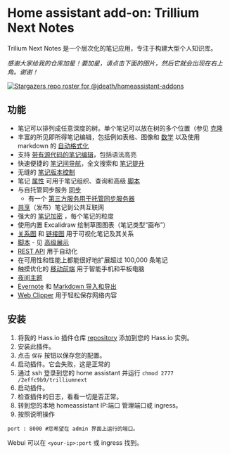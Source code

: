 # Home assistant add-on: Trillium Next Notes
Trilium Next Notes 是一个层次化的笔记应用，专注于构建大型个人知识库。

 
_感谢大家给我的仓库加星！要加星，请点击下面的图片，然后它就会出现在右上角。谢谢！_

[![Stargazers repo roster for @jdeath/homeassistant-addons](https://reporoster.com/stars/jdeath/homeassistant-addons)](https://github.com/jdeath/homeassistant-addons/stargazers)

## 功能

* 笔记可以排列成任意深度的树。单个笔记可以放在树的多个位置（参见 [克隆](https://triliumnext.github.io/Docs/Wiki/cloning-notes)
* 丰富的所见即所得笔记编辑，包括例如表格、图像和 [数学](https://triliumnext.github.io/Docs/Wiki/text-notes) 以及使用 markdown 的 [自动格式化](https://triliumnext.github.io/Docs/Wiki/text-notes#autoformat)
* 支持 [带有源代码的笔记编辑](https://triliumnext.github.io/Docs/Wiki/code-notes)，包括语法高亮
* 快速便捷的 [笔记间导航](https://triliumnext.github.io/Docs/Wiki/note-navigation)，全文搜索和 [笔记提升](https://triliumnext.github.io/Docs/Wiki/note-hoisting)
* 无缝的 [笔记版本控制](https://triliumnext.github.io/Docs/Wiki/note-revisions)
* 笔记 [属性](https://triliumnext.github.io/Docs/Wiki/attributes) 可用于笔记组织、查询和高级 [脚本](https://triliumnext.github.io/Docs/Wiki/scripts)
* 与自托管同步服务 [同步](https://triliumnext.github.io/Docs/Wiki/synchronization)
  * 有一个 [第三方服务用于托管同步服务器](https://trilium.cc/paid-hosting)
* [共享](https://triliumnext.github.io/Docs/Wiki/sharing)（发布）笔记到公共互联网
* 强大的 [笔记加密](https://triliumnext.github.io/Docs/Wiki/protected-notes) ，每个笔记的粒度
* 使用内置 Excalidraw 绘制草图图表（笔记类型“画布”）
* [关系图](https://triliumnext.github.io/Docs/Wiki/relation-map) 和 [链接图](https://triliumnext.github.io/Docs/Wiki/link-map) 用于可视化笔记及其关系
* [脚本](https://triliumnext.github.io/Docs/Wiki/scripts) - 见 [高级展示](https://triliumnext.github.io/Docs/Wiki/advanced-showcases)
* [REST API](https://triliumnext.github.io/Docs/Wiki/etapi) 用于自动化
* 在可用性和性能上都能很好地扩展超过 100,000 条笔记
* 触摸优化的 [移动前端](https://triliumnext.github.io/Docs/Wiki/mobile-frontend) 用于智能手机和平板电脑
* [夜间主题](https://triliumnext.github.io/Docs/Wiki/themes)
* [Evernote](https://triliumnext.github.io/Docs/Wiki/evernote-import) 和 [Markdown 导入和导出](https://triliumnext.github.io/Docs/Wiki/markdown)
* [Web Clipper](https://triliumnext.github.io/Docs/Wiki/web-clipper) 用于轻松保存网络内容


## 安装


1. 将我的 Hass.io 插件仓库 [repository] 添加到您的 Hass.io 实例。
1. 安装此插件。
1. 点击 `保存` 按钮以保存您的配置。
1. 启动插件。它会失败，这是正常的
1. 通过 ssh 登录到您的 home assistant 并运行 `chmod 2777 /2effc9b9/trilliumnext`
1. 启动插件。
1. 检查插件的日志，看看一切是否正常。
1. 转到您的本地 homeassistant IP:端口 管理端口或 ingress。
1. 按照说明操作

```
port : 8000 #您希望在 admin 界面上运行的端口。
```

Webui 可以在 `<your-ip>:port` 或 ingress 找到。

[repository]: https://github.com/jdeath/homeassistant-addons